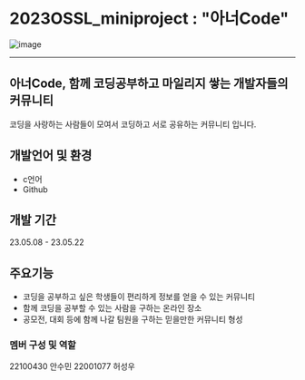 # 2023OSSL_miniproject : "아너Code"

![image](https://github.com/2023OSSLteam9/2023OSSL_miniproject/assets/130054828/c3452912-3b9c-40e6-abae-2b56eb1d2933)

---

## 아너Code, 함께 코딩공부하고 마일리지 쌓는 개발자들의 커뮤니티
코딩을 사랑하는 사람들이 모여서 코딩하고 서로 공유하는 커뮤니티 입니다. 

## 개발언어 및 환경
- c언어
- Github

## 개발 기간
23.05.08 - 23.05.22

## 주요기능
- 코딩을 공부하고 싶은 학생들이 편리하게 정보를 얻을 수 있는 커뮤니티
- 함께 코딩을 공부할 수 있는 사람을 구하는 온라인 장소
- 공모전, 대회 등에 함께 나갈 팀원을 구하는 믿을만한 커뮤니티 형성 


### 멤버 구성 및 역할
22100430 안수민
22001077 허성우


